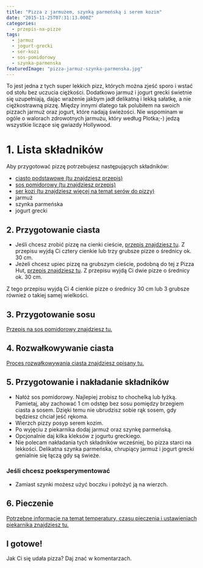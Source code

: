 ```yaml
---
title: "Pizza z jarmużem, szynką parmeńską i serem kozim"
date: "2015-11-25T07:31:13.000Z"
categories: 
  - przepis-na-pizze
tags: 
  - jarmuz
  - jogurt-grecki
  - ser-kozi
  - sos-pomidorowy
  - szynka-parmenska
featuredImage: "pizza-jarmuz-szynka-parmenska.jpg"
---
```


To jest jedna z tych super lekkich pizz, których można zjeść sporo i wstać od stołu bez uczucia ciężkości. Dodatkowo jarmuż i jogurt grecki świetnie się uzupełniają, dając wrażenie jakbym jadł delikatną i lekką sałatkę, a nie ciężkostrawną pizzę. Między innymi dlatego tak polubiłem na swoich pizzach jarmuż oraz jogurt, które nadają świeżości. Nie wspominam w ogóle o walorach zdrowotnych jarmużu, który według Plotka;-) jedzą wszystkie liczące się gwiazdy Hollywood.

# 1\. Lista składników

Aby przygotować pizzę potrzebujesz następujących składników:

- <a title="Przepis na ciasto podstawowe" href="/przepis-na-ciasto-na-pizze/">ciasto podstawowe (tu znajdziesz przepis)</a>
- <a title="Przepis na sos pomidorowy" href="/sos-pomidorowy/">sos pomidorowy (tu znajdziesz przepis)</a>
- <a title="Ser do pizzy" href="/jaki-ser-wybrac-do-pizzy/">ser kozi (tu znajdziesz więcej na temat serów do pizzy)</a>
- jarmuż
- szynka parmeńska
- jogurt grecki

## 2\. Przygotowanie ciasta

- Jeśli chcesz zrobić pizzę na cienki cieście, <a title="Przepis na ciasto podstawowe" href="/przepis-na-ciasto-na-pizze/">przepis znajdziesz tu</a>. Z przepisu wyjdą Ci cztery cienkie lub trzy grubsze pizze o średnicy ok. 30 cm.
- Jeżeli chcesz upiec pizzę na grubszym cieście, podobną do tej z Pizza Hut, <a title="Przepis na pizzę na grubym cieście" href="/jak-zrobic-ciasto-na-pizze-jak-w-pizza-hut/">przepis znajdziesz tu</a>. Z przepisu wyjdą Ci dwie pizze o średnicy ok. 30 cm.

Z tego przepisu wyjdą Ci 4 cienkie pizze o średnicy 30 cm lub 3 grubsze również o takiej samej wielkości.

## 3\. Przygotowanie sosu

<a title="Przepis na sos pomidorowy" href="/sos-pomidorowy/">Przepis na sos pomidorowy znajdziesz tu.</a>

## 4\. Rozwałkowywanie ciasta

<a title="Rozwałkowywanie ciasta" href="/jak-walkowac-ciasto-pizzy/">Proces rozwałkowywania ciasta znajdziesz opisany tu.</a>

## 5\. Przygotowanie i nakładanie składników

- Nałóż sos pomidorowy. Najlepiej zrobisz to chochelką lub łyżką. Pamietaj, aby zachować 1 cm odstęp bez sosu pomiędzy brzegiem ciasta a sosem. Dzięki temu nie ubrudzisz sobie rąk sosem, gdy będziesz chciał jeść rękoma.
- Wierzch pizzy posyp serem kozim.
- Po wyjęciu z piekarnika dodaj jarmuż oraz szynkę parmeńską. 
- Opcjonalnie daj kilka kleksów z jogurtu greckiego.
- Nie polecam nakładania tych składników wcześniej, bo pizza starci na lekkości. Delikatna szynka parmeńska, chrupiący jarmuż i jogurt grecki genialnie się łączą gdy są świeże.

### Jeśli chcesz poeksperymentować

- Zamiast szynki możesz użyć boczku i położyć ją na wierzch.

## 6\. Pieczenie

<a title="Jak ustawić piekarnik do pieczenia pizzy" href="/jak-ustawic-piekarnik-pieczenia-pizzy/">Potrzebne informacje na temat temperatury, czasu pieczenia i ustawieniach piekarnika znajdziesz tu.</a>

## I gotowe!

Jak Ci się udała pizza? Daj znać w komentarzach.
